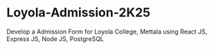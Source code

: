 # Loyola-Admission-2K25
Develop a Admission Form for Loyola College, Mettala using React JS, Express JS, Node JS, PostgreSQL
